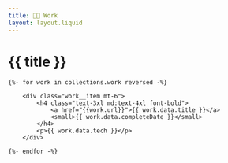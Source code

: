 ```yaml
---
title: 👨‍💻 Work
layout: layout.liquid
---
```


<h1 class="my-12 text-6xl font-bold">{{ title }}</h1>

<div class="work">

    {%- for work in collections.work reversed -%}

        <div class="work__item mt-6">
            <h4 class="text-3xl md:text-4xl font-bold">
                <a href="{{work.url}}">{{ work.data.title }}</a>
                <small>{{ work.data.completeDate }}</small>
            </h4>
            <p>{{ work.data.tech }}</p>
        </div>
    
    {%- endfor -%}

</div>